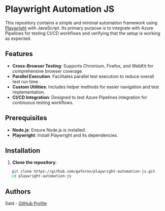 # Playwright Automation JS

This repository contains a simple and minimal automation framework using [Playwright](https://playwright.dev/) with JavaScript. Its primary purpose is to integrate with Azure Pipelines for testing CI/CD workflows and verifying that the setup is working as expected.

## Features

- **Cross-Browser Testing**: Supports Chromium, Firefox, and WebKit for comprehensive browser coverage.
- **Parallel Execution**: Facilitates parallel test execution to reduce overall test run time.
- **Custom Utilities**: Includes helper methods for easier navigation and test implementation.
- **CI/CD Integration**: Designed to test Azure Pipelines integration for continuous testing workflows.

## Prerequisites

- **Node.js**: Ensure Node.js is installed.
- **Playwright**: Install Playwright and its dependencies.

## Installation

1. **Clone the repository**:
   
```bash
   git clone https://github.com/gaforov/playwright-automation-js.git
   cd playwright-automation-js
```

## Authors
Said - [GitHub Profile](https://github.com/gaforov)